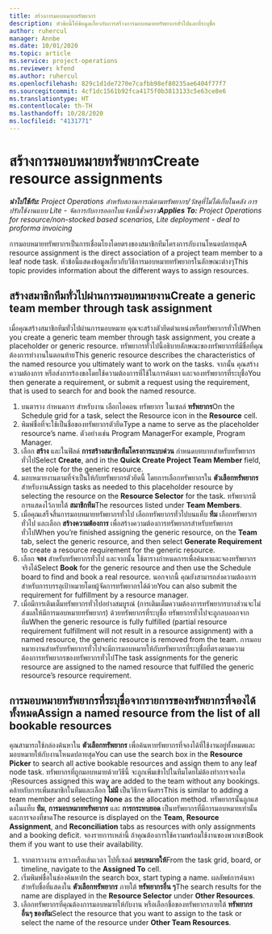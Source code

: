 ```yaml
---
title: สร้างการมอบหมายทรัพยากร
description: หัวข้อนี้ให้ข้อมูลเกี่ยวกับการสร้างการมอบหมายทรัพยากรทั่วไปและที่ระบุชื่อ
author: ruhercul
manager: Annbe
ms.date: 10/01/2020
ms.topic: article
ms.service: project-operations
ms.reviewer: kfend
ms.author: ruhercul
ms.openlocfilehash: 829c1d1de7270e7cafbb98ef80235ae6404f77f7
ms.sourcegitcommit: 4cf1dc1561b92fca4175f0b3813133c5e63ce8e6
ms.translationtype: HT
ms.contentlocale: th-TH
ms.lasthandoff: 10/28/2020
ms.locfileid: "4131771"
---
```

# <a name="create-resource-assignments"></a><span data-ttu-id="ccfcd-103">สร้างการมอบหมายทรัพยากร</span><span class="sxs-lookup"><span data-stu-id="ccfcd-103">Create resource assignments</span></span>

<span data-ttu-id="ccfcd-104">_**นำไปใช้กับ:** Project Operations สำหรับสถานการณ์ตามทรัพยากร/วัสดุที่ไม่ได้เก็บในคลัง การปรับใช้งานแบบ Lite - จัดการกับการออกใบแจ้งหนี้ชั่วคราว_</span><span class="sxs-lookup"><span data-stu-id="ccfcd-104">_**Applies To:** Project Operations for resource/non-stocked based scenarios, Lite deployment - deal to proforma invoicing_</span></span>


<span data-ttu-id="ccfcd-105">การมอบหมายทรัพยากรเป็นการเชื่อมโยงโดยตรงของสมาชิกทีมโครงการกับงานโหนดปลายสุด</span><span class="sxs-lookup"><span data-stu-id="ccfcd-105">A resource assignment is the direct association of a project team member to a leaf node task.</span></span> <span data-ttu-id="ccfcd-106">หัวข้อนี้แสดงข้อมูลเกี่ยวกับวิธีการมอบหมายทรัพยากรในลักษณะต่างๆ</span><span class="sxs-lookup"><span data-stu-id="ccfcd-106">This topic provides information about the different ways to assign resources.</span></span>

## <a name="create-a-generic-team-member-through-task-assignment"></a><span data-ttu-id="ccfcd-107">สร้างสมาชิกทีมทั่วไปผ่านการมอบหมายงาน</span><span class="sxs-lookup"><span data-stu-id="ccfcd-107">Create a generic team member through task assignment</span></span>


<span data-ttu-id="ccfcd-108">เมื่อคุณสร้างสมาชิกทีมทั่วไปผ่านการมอบหมาย คุณจะสร้างตัวยึดตำแหน่งหรือทรัพยากรทั่วไป</span><span class="sxs-lookup"><span data-stu-id="ccfcd-108">When you create a generic team member through task assignment, you create a placeholder or generic resource.</span></span> <span data-ttu-id="ccfcd-109">ทรัพยากรทั่วไปนี้อธิบายลักษณะของทรัพยากรที่มีชื่อที่คุณต้องการทำงานในตอนท้าย</span><span class="sxs-lookup"><span data-stu-id="ccfcd-109">This generic resource describes the characteristics of the named resource you ultimately want to work on the tasks.</span></span> <span data-ttu-id="ccfcd-110">จากนั้น คุณสร้างความต้องการ หรือส่งการร้องขอโดยใช้ความต้องการที่ใช้ในการค้นหา และจองทรัพยากรที่ระบุชื่อ</span><span class="sxs-lookup"><span data-stu-id="ccfcd-110">You then generate a requirement, or submit a request using the requirement, that is used to search for and book the named resource.</span></span>

1. <span data-ttu-id="ccfcd-111">บนตาราง กำหนดการ สำหรับงาน เลือกไอคอน ทรัพยากร ในเซลล์ **ทรัพยากร**</span><span class="sxs-lookup"><span data-stu-id="ccfcd-111">On the Schedule grid for a task, select the Resource icon in the **Resource** cell.</span></span>
2. <span data-ttu-id="ccfcd-112">พิมพ์ชื่อที่จะใช้เป็นชื่อของทรัพยากรตัวยึด</span><span class="sxs-lookup"><span data-stu-id="ccfcd-112">Type a name to serve as the placeholder resource’s name.</span></span> <span data-ttu-id="ccfcd-113">ตัวอย่างเช่น Program Manager</span><span class="sxs-lookup"><span data-stu-id="ccfcd-113">For example, Program Manager.</span></span>
3. <span data-ttu-id="ccfcd-114">เลือก **สร้าง** และในฟิลด์ **การสร้างสมาชิกทีมโครงการแบบด่วน** กำหนดบทบาทสำหรับทรัพยากรทั่วไป</span><span class="sxs-lookup"><span data-stu-id="ccfcd-114">Select **Create**, and in the **Quick Create Project Team Member** field, set the role for the generic resource.</span></span>
4. <span data-ttu-id="ccfcd-115">มอบหมายงานตามที่จำเป็นให้กับทรัพยากรตัวยึดนี้ โดยการเลือกทรัพยากรใน **ตัวเลือกทรัพยากร** สำหรับงาน</span><span class="sxs-lookup"><span data-stu-id="ccfcd-115">Assign tasks as needed to this placeholder resource by selecting the resource on the **Resource Selector** for the task.</span></span> <span data-ttu-id="ccfcd-116">ทรัพยากรมีการแสดงไว้ภายใต้ **สมาชิกทีม**</span><span class="sxs-lookup"><span data-stu-id="ccfcd-116">The resources listed under **Team Members**.</span></span>
5. <span data-ttu-id="ccfcd-117">เมื่อคุณเสร็จสิ้นการมอบหมายทรัพยากรทั่วไป เลือกทรัพยากรทั่วไปบนแท็บ **ทีม** เลือกทรัพยากรทั่วไป และเลือก **สร้างความต้องการ** เพื่อสร้างความต้องการทรัพยากรสำหรับทรัพยากรทั่วไป</span><span class="sxs-lookup"><span data-stu-id="ccfcd-117">When you’re finished assigning the generic resource, on the **Team** tab, select the generic resource, and then select **Generate Requirement** to create a resource requirement for the generic resource.</span></span>
6. <span data-ttu-id="ccfcd-118">เลือก **จอง** สำหรับทรัพยากรทั่วไป และจากนั้น ใช้ตารางกำหนดการเพื่อค้นหาและจองทรัพยากรจริงได้</span><span class="sxs-lookup"><span data-stu-id="ccfcd-118">Select **Book** for the generic resource and then use the Schedule board to find and book a real resource.</span></span> <span data-ttu-id="ccfcd-119">นอกจากนี้ คุณยังสามารถส่งความต้องการสำหรับการบรรลุเป้าหมายโดยผู้จัดการทรัพยากรได้ด้วย</span><span class="sxs-lookup"><span data-stu-id="ccfcd-119">You can also submit the requirement for fulfillment by a resource manager.</span></span>
7. <span data-ttu-id="ccfcd-120">เมื่อมีการเติมเต็มทรัพยากรทั่วไปอย่างสมบูรณ์ (การเติมเต็มความต้องการทรัพยากรบางส่วนจะไม่ส่งผลให้มีการมอบหมายทรัพยากร) ด้วยทรัพยากรที่ระบุชื่อ ทรัพยากรทั่วไปจะถูกลบออกจากทีม</span><span class="sxs-lookup"><span data-stu-id="ccfcd-120">When the generic resource is fully fulfilled (partial resource requirement fulfillment will not result in a resource assignment) with a named resource, the generic resource is removed from the team.</span></span> <span data-ttu-id="ccfcd-121">การมอบหมายงานสำหรับทรัพยากรทั่วไปจะมีการมอบหมายให้กับทรัพยากรที่ระบุชื่อที่ตรงตามความต้องการทรัพยากรของทรัพยากรทั่วไป</span><span class="sxs-lookup"><span data-stu-id="ccfcd-121">The task assignments for the generic resource are assigned to the named resource that fulfilled the generic resource’s resource requirement.</span></span>

## <a name="assign-a-named-resource-from-the-list-of-all-bookable-resources"></a><span data-ttu-id="ccfcd-122">การมอบหมายทรัพยากรที่ระบุชื่อจากรายการของทรัพยากรที่จองได้ทั้งหมด</span><span class="sxs-lookup"><span data-stu-id="ccfcd-122">Assign a named resource from the list of all bookable resources</span></span>

<span data-ttu-id="ccfcd-123">คุณสามารถใช้กล่องค้นหาใน **ตัวเลือกทรัพยากร** เพื่อค้นหาทรัพยากรที่จองได้ที่ใช้งานอยู่ทั้งหมดและมอบหมายให้กับงานโหนดปลายสุด</span><span class="sxs-lookup"><span data-stu-id="ccfcd-123">You can use the search box in the **Resource Picker** to search all active bookable resources and assign them to any leaf node task.</span></span> <span data-ttu-id="ccfcd-124">ทรัพยากรที่ถูกมอบหมายด้วยวิธีนี้ จะถูกเพิ่มเข้าไปในทีมโดยไม่ต้องทำการจองใด ๆ</span><span class="sxs-lookup"><span data-stu-id="ccfcd-124">Resources assigned this way are added to the team without any bookings.</span></span> <span data-ttu-id="ccfcd-125">คล้ายกับการเพิ่มสมาชิกในทีมและเลือก **ไม่มี** เป็นวิธีการจัดสรร</span><span class="sxs-lookup"><span data-stu-id="ccfcd-125">This is similar to adding a team member and selecting **None** as the allocation method.</span></span> <span data-ttu-id="ccfcd-126">ทรัพยากรนั้นถูกแสดงในแท็บ **ทีม**, **การมอบหมายทรัพยากร** และ **การกระทบยอด** เป็นทรัพยากรที่มีการมอบหมายเท่านั้นและการจองที่ขาด</span><span class="sxs-lookup"><span data-stu-id="ccfcd-126">The resource is displayed on the **Team**, **Resource Assignment**, and **Reconciliation** tabs as resources with only assignments and a booking deficit.</span></span> <span data-ttu-id="ccfcd-127">จองรายการเหล่านี้ ถ้าคุณต้องการใช้ความพร้อมใช้งานของพวกเขา</span><span class="sxs-lookup"><span data-stu-id="ccfcd-127">Book them if you want to use their availability.</span></span>

1. <span data-ttu-id="ccfcd-128">จากตารางงาน ตารางหรือเส้นเวลา ไปที่เซลล์ **มอบหมายให้**</span><span class="sxs-lookup"><span data-stu-id="ccfcd-128">From the task grid, board, or timeline, navigate to the **Assigned To** cell.</span></span>
2. <span data-ttu-id="ccfcd-129">เริ่มพิมพ์ชื่อในช่องค้นหา</span><span class="sxs-lookup"><span data-stu-id="ccfcd-129">In the search box, start typing a name.</span></span> <span data-ttu-id="ccfcd-130">ผลลัพธ์การค้นหาสำหรับชื่อที่แสดงใน **ตัวเลือกทรัพยากร** ภายใต้ **ทรัพยากรอื่น ๆ**</span><span class="sxs-lookup"><span data-stu-id="ccfcd-130">The search results for the name are displayed in the **Resource Selector** under **Other Resources**.</span></span>
3. <span data-ttu-id="ccfcd-131">เลือกทรัพยากรที่คุณต้องการมอบหมายให้กับงาน หรือเลือกชื่อของทรัพยากรภายใต้ **ทรัพยากรอื่นๆ ของทีม**</span><span class="sxs-lookup"><span data-stu-id="ccfcd-131">Select the resource that you want to assign to the task or select the name of the resource under **Other Team Resources**.</span></span>

